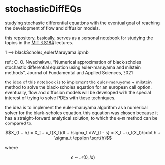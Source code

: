 # stochasticDiffEQs
studying stochastic differential equations with the eventual goal of reaching the development of flow and diffusion models.

this repository, basically, serves as a personal notebook for studying the topics in the [MIT 6.S184](https://www.youtube.com/watch?v=KxWkA3KBdRI) lectures.

1 --> blackScholes_eulerMaruyama.ipynb

ref.: O. O. Nwachukwu, “Numerical approximation of black-scholes stochastic differential equation using euler-maruyama and
milstein methods”, Journal of Fundamental and Applied Sciences, 2021

the idea of this notebook is to implement the euler-maruyama + milstein method to solve the black-scholes equation for an european call option. eventually, flow and diffusion models will be developed with the special interest of trying to solve PDEs with these techniques. 

the idea is to implement the euler-maruyama algorithm as a numerical solver for the black-scholes equation. this equation was chosen because it has a straight-forward analytical solution, to which the e-m method can be compared to.

```math
X_{t + h} = X_t + u_t(X_t)dt + \sigma_t dW_{t - s} = X_t + u_t(X_t)\cdot h + \sigma_t \epsilon \sqrt{h}
```
where

```math
\epsilon \sim \mathcal{N}(0, Id)
```
